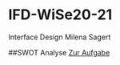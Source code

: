 # IFD-WiSe20-21
Interface Design Milena Sagert

##SWOT Analyse
<a href="https://milena-sagert.github.io/IFD-WiSe20-21/SWOT/SWOT-Analyse.png"> Zur Aufgabe</a>



